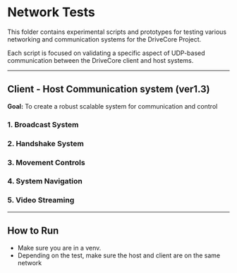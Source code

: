 # Network Tests

This folder contains experimental scripts and prototypes for testing various networking and communication systems for the DriveCore Project.

Each script is focused on validating a specific aspect of UDP-based communication between the DriveCore client and host systems.

---

## Client - Host Communication system (ver1.3)

**Goal:** To create a robust scalable system for communication and control

### 1. Broadcast System

### 2. Handshake System

### 3. Movement Controls

### 4. System Navigation

### 5. Video Streaming

---

## How to Run

- Make sure you are in a venv.
- Depending on the test, make sure the host and client are on the same network
